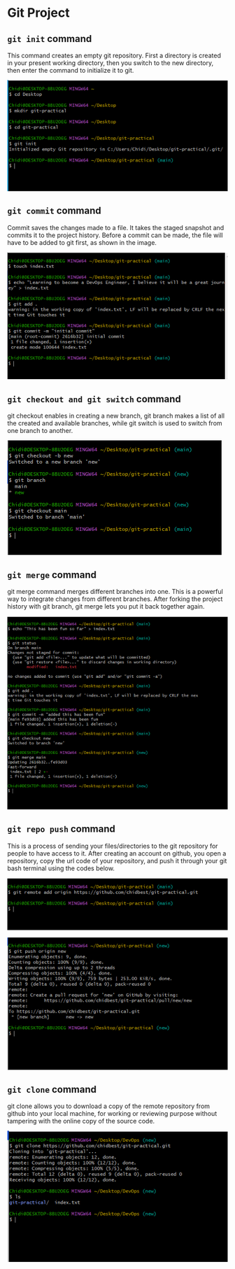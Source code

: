# Git Project

## `git init` command

This command creates an empty git repository. First a directory is created in your present working directory, then you switch to the new directory, then enter the command to initialize it to git.

![Alt text](<images/git init.PNG>)

## `git commit` command

Commit saves the changes made to a file. It takes the staged snapshot and commits it to the project history. Before a commit can be made, the file will have to be added to git first, as shown in the image.

![Alt text](<images/git commit.PNG>)

## `git checkout and git switch` command

git checkout enables in creating a new branch, git branch makes a list of all the created and available branches, while git switch is used to switch from one branch to another.

![Alt text](<images/git checkout.PNG>)

## `git merge` command

git merge command merges different branches into one. This is a powerful way to integrate changes from different branches. After forking the project history with git branch, git merge lets you put it back together again.

![Alt text](<images/git merge.PNG>)

## `git repo push` command

This is a process of sending your files/directories to the git repository for people to have access to it. After creating an account on github, you open a repository, copy the url code of your repository, and push it through your git bash terminal using the codes below.

![Alt text](<images/git repo.PNG>)

![Alt text](<images/git repo push.PNG>)

## `git clone` command

git clone allows you to download a copy of the remote repository from github into your local machine, for working or reviewing purpose without tampering with the online copy of the source code.

![Alt text](<images/git clone.PNG>)
